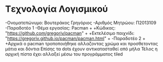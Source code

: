 # Tεχνολογία Λογισμικού
-Ονοματεπώνυμο: Βουτεράκος Γρηγόριος
-Αριθμός Μητρώου: Π2013109
-Παραδοτέο 1
-Θέμα εργασίας: Pacman
+
+Κώδικας: "https://github.com/gregoriv/pacman"
+
+Εκτελέσιμο παιχνίδι: "https://gregoriv.github.io/pacman/pacman.html"
+
-Παραδοτέο 2
+
+Αρχικά ο pacman τροποποιήθηκε αλλαζοντας χρώμα και προσθετοντας μάτια και δόντια
Επίσης τα dots έχουν αντικατασταθεί από μήλα
Τέλος η αρχική πίστα έχει αλλαξεί μέσω του προγράμματος tiled 
